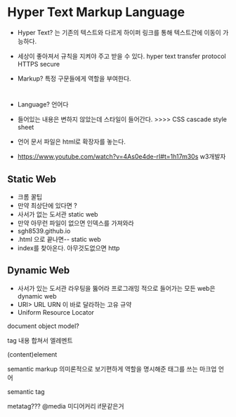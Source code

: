 # Hyper Text Markup Language

* Hyper Text? 는 기존의 텍스트와 다르게 하이퍼 링크를 통해 텍스트간에 이동이 가능하다.

* 세상이 좋아져서 규칙을 지켜야 주고 받을 수 있다. hyper text transfer protocol HTTPS secure
* Markup? 특정 구문들에게 역할을 부여한다.<h1></h1><h2></h2>
* Language? 언어다
* 들어있는 내용은 변하지 않았는데 스타일이 들어간다. >>>> CSS cascade style sheet
* 언어 문서 파일은 html로 확장자를 놓는다.
* https://www.youtube.com/watch?v=4As0e4de-rI#t=1h17m30s w3개발자

## Static Web

* 크롬 꿀팁
* 만약 최상단에 있다면 ?
* 사서가 없는 도서관 static web
* 만약 아무런 파일이 없으면 인덱스를 가져와라
* sgh8539.github.io
* .html 으로 끝나면-- static web
* index를 찾아온다. 아무것도없으면 http

## Dynamic Web

* 사서가 있는 도서관 라우팅을 뚫어라 프로그래밍 적으로 들어가는 모든 web은 dynamic web
* URI> URL URN 이 바로 달라하는 고유 규약 
* Uniform Resource Locator

document object model?

tag 내용 합쳐서 엘레멘트

(<tag>content<tag>)element

semantic markup 의미론적으로 보기편하게 역할을 명시해준 태그를 쓰는 마크업 언어

semantic tag

metatag???
@media 미디어커리 if문같은거



